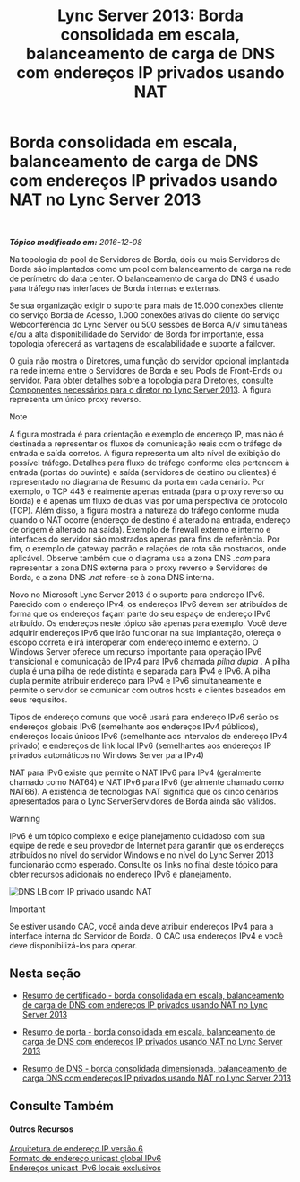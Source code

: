 ﻿---
title: 'Lync Server 2013: Borda consolidada em escala, balanceamento de carga de DNS com endereços IP privados usando NAT'
TOCTitle: Borda consolidada em escala, balanceamento de carga de DNS com endereços IP privados usando NAT
ms:assetid: c7ca4ca8-c639-4d93-86d7-8891170cacbc
ms:mtpsurl: https://technet.microsoft.com/pt-br/library/Gg398823(v=OCS.15)
ms:contentKeyID: 49308086
ms.date: 12/10/2016
mtps_version: v=OCS.15
ms.translationtype: HT
---

# Borda consolidada em escala, balanceamento de carga de DNS com endereços IP privados usando NAT no Lync Server 2013

 

_**Tópico modificado em:** 2016-12-08_

Na topologia de pool de Servidores de Borda, dois ou mais Servidores de Borda são implantados como um pool com balanceamento de carga na rede de perímetro do data center. O balanceamento de carga do DNS é usado para tráfego nas interfaces de Borda internas e externas.

Se sua organização exigir o suporte para mais de 15.000 conexões cliente do serviço Borda de Acesso, 1.000 conexões ativas do cliente do serviço Webconferência do Lync Server ou 500 sessões de Borda A/V simultâneas e/ou a alta disponibilidade do Servidor de Borda for importante, essa topologia oferecerá as vantagens de escalabilidade e suporte a failover.

O guia não mostra o Diretores, uma função do servidor opcional implantada na rede interna entre o Servidores de Borda e seu Pools de Front-Ends ou servidor. Para obter detalhes sobre a topologia para Diretores, consulte [Componentes necessários para o diretor no Lync Server 2013](lync-server-2013-components-required-for-the-director.md). A figura representa um único proxy reverso.

> [!note]  
> A figura mostrada é para orientação e exemplo de endereço IP, mas não é destinada a representar os fluxos de comunicação reais com o tráfego de entrada e saída corretos. A figura representa um alto nível de exibição do possível tráfego. Detalhes para fluxo de tráfego conforme eles pertencem à entrada (portas do ouvinte) e saída (servidores de destino ou clientes) é representado no diagrama de Resumo da porta em cada cenário. Por exemplo, o TCP 443 é realmente apenas entrada (para o proxy reverso ou Borda) e é apenas um fluxo de duas vias por uma perspectiva de protocolo (TCP). Além disso, a figura mostra a natureza do tráfego conforme muda quando o NAT ocorre (endereço de destino é alterado na entrada, endereço de origem é alterado na saída). Exemplo de firewall externo e interno e interfaces do servidor são mostrados apenas para fins de referência. Por fim, o exemplo de gateway padrão e relações de rota são mostrados, onde aplicável. Observe também que o diagrama usa a zona DNS <em>.com</em> para representar a zona DNS externa para o proxy reverso e Servidores de Borda, e a zona DNS <em>.net</em> refere-se à zona DNS interna.

Novo no Microsoft Lync Server 2013 é o suporte para endereço IPv6. Parecido com o endereço IPv4, os endereços IPv6 devem ser atribuídos de forma que os endereços façam parte do seu espaço de endereço IPv6 atribuído. Os endereços neste tópico são apenas para exemplo. Você deve adquirir endereços IPv6 que irão funcionar na sua implantação, ofereça o escopo correta e irá interoperar com endereço interno e externo. O Windows Server oferece um recurso importante para operação IPv6 transicional e comunicação de IPv4 para IPv6 chamada *pilha dupla* . A pilha dupla é uma pilha de rede distinta e separada para IPv4 e IPv6. A pilha dupla permite atribuir endereço para IPv4 e IPv6 simultaneamente e permite o servidor se comunicar com outros hosts e clientes baseados em seus requisitos.

Tipos de endereço comuns que você usará para endereço IPv6 serão os endereços globais IPv6 (semelhante aos endereços IPv4 públicos), endereços locais únicos IPv6 (semelhante aos intervalos de endereço IPv4 privado) e endereços de link local IPv6 (semelhantes aos endereços IP privados automáticos no Windows Server para IPv4)

NAT para IPv6 existe que permite o NAT IPv6 para IPv4 (geralmente chamado como NAT64) e NAT IPv6 para IPv6 (geralmente chamado como NAT66). A existência de tecnologias NAT significa que os cinco cenários apresentados para o Lync ServerServidores de Borda ainda são válidos.


> [!WARNING]
> IPv6 é um tópico complexo e exige planejamento cuidadoso com sua equipe de rede e seu provedor de Internet para garantir que os endereços atribuídos no nível do servidor Windows e no nível do Lync Server 2013 funcionarão como esperado. Consulte os links no final deste tópico para obter recursos adicionais no endereço IPv6 e planejamento.



![DNS LB com IP privado usando NAT](images/Gg398823.899546d4-2eef-44d2-8317-51c5f699cd2a(OCS.15).jpg "DNS LB com IP privado usando NAT")

> [!important]  
> Se estiver usando CAC, você ainda deve atribuir endereços IPv4 para a interface interna do Servidor de Borda. O CAC usa endereços IPv4 e você deve disponibilizá-los para operar.

## Nesta seção

  - [Resumo de certificado - borda consolidada em escala, balanceamento de carga de DNS com endereços IP privados usando NAT no Lync Server 2013](lync-server-2013-certificate-summary-scaled-consolidated-edge-dns-load-balancing-with-private-ip-addresses-using-nat.md)

  - [Resumo de porta - borda consolidada em escala, balanceamento de carga de DNS com endereços IP privados usando NAT no Lync Server 2013](lync-server-2013-port-summary-scaled-consolidated-edge-dns-load-balancing-with-private-ip-addresses-using-nat.md)

  - [Resumo de DNS - borda consolidada dimensionada, balanceamento de carga DNS com endereços IP privados usando NAT no Lync Server 2013](lync-server-2013-dns-summary-scaled-consolidated-edge-dns-load-balancing-with-private-ip-addresses-using-nat.md)

## Consulte Também

#### Outros Recursos

[Arquitetura de endereço IP versão 6](http://tools.ietf.org/html/rfc4291)  
[Formato de endereço unicast global IPv6](http://tools.ietf.org/html/rfc3587)  
[Endereços unicast IPv6 locais exclusivos](http://tools.ietf.org/html/rfc4193)

